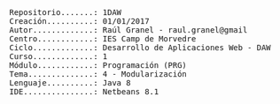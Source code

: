 <pre>
Repositorio.......: 1DAW
Creación..........: 01/01/2017
Autor.............: Raúl Granel - raul.granel@gmail
Centro............: IES Camp de Morvedre
Ciclo.............: Desarrollo de Aplicaciones Web - DAW
Curso.............: 1
Módulo............: Programación (PRG)
Tema..............: 4 - Modularización
Lenguaje..........: Java 8
IDE...............: Netbeans 8.1
<pre>
